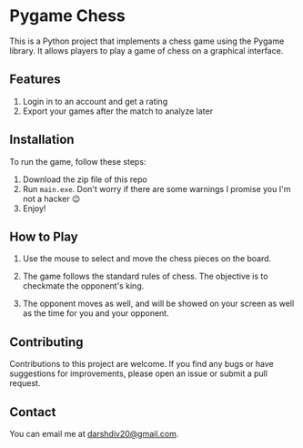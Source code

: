 # Pygame Chess

This is a Python project that implements a chess game using the Pygame library. It allows players to play a game of chess on a graphical interface.

## Features
1. Login in to an account and get a rating
2. Export your games after the match to analyze later

## Installation

To run the game, follow these steps:

1. Download the zip file of this repo
2. Run `main.exe`. Don't worry if there are some warnings I promise you I'm not a hacker 😉
3. Enjoy!

## How to Play

1. Use the mouse to select and move the chess pieces on the board.

2. The game follows the standard rules of chess. The objective is to checkmate the opponent's king.

3. The opponent moves as well, and will be showed on your screen as well as the time for you and your opponent.

## Contributing

Contributions to this project are welcome. If you find any bugs or have suggestions for improvements, please open an issue or submit a pull request.

## Contact

You can email me at [darshdiv20@gmail.com](mailto:darshdiv20@gmail.com).